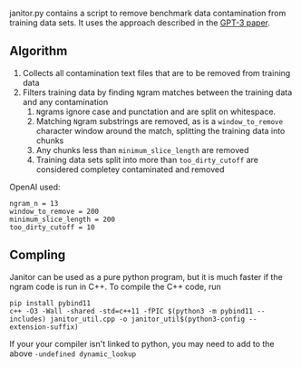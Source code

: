 janitor.py contains a script to remove benchmark data contamination from training data sets. 
It uses the approach described in the [GPT-3 paper](https://arxiv.org/abs/2005.14165).

## Algorithm
1) Collects all contamination text files that are to be removed from training data
2) Filters training data by finding `N`gram matches between the training data 
   and any contamination
   1) `N`grams ignore case and punctation and are split on whitespace.  
   2) Matching `N`gram substrings are removed, as is a `window_to_remove` character window around 
    the match, splitting the training data into chunks
   3) Any chunks less than `minimum_slice_length` are removed
   4) Training data sets split into more than `too_dirty_cutoff` are considered
    completey contaminated and removed
      
OpenAI used:
```
ngram_n = 13
window_to_remove = 200
minimum_slice_length = 200
too_dirty_cutoff = 10
```

## Compling

Janitor can be used as a pure python program, but it is much faster if the ngram
code is run in C++. To compile the C++ code, run

```
pip install pybind11
c++ -O3 -Wall -shared -std=c++11 -fPIC $(python3 -m pybind11 --includes) janitor_util.cpp -o janitor_util$(python3-config --extension-suffix)
```

If your your compiler isn't linked to python, you may need to add to the above `-undefined dynamic_lookup`

